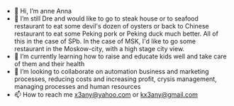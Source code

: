 - 👋 Hi, I’m anne Anna
- 👀 I’m still Dre and would like to go to steak house or to seafood restaurant to eat some devil's dozen of oysters or back to Chinese restaurant to eat some Peking pork or Peking duck much better. All of this in the case of SPb. In the case of MSK, I'd like to go some restaurant in the Moskow-city, with a high stage city view.
- 🌱 I’m currently learning how to raise and educate kids well and take care of them and their health 
- 💞️ I’m looking to collaborate on automation business and marketing processes, reducing costs and increasing profit, crysis management, managing processes and human resources
- 📫 How to reach me x3any@yahoo.com or kx3any@gmail.com
<!---
x3kany/x3kany is a ✨ special ✨ repository because its `README.md` (this file) appears on your GitHub profile.
You can click the Preview link to take a look at your changes.
--->
